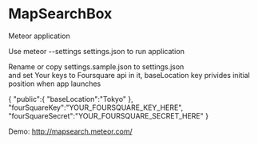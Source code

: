 # MapSearchBox
Meteor application

Use meteor --settings settings.json to run application

Rename or copy settings.sample.json to settings.json  
and set Your keys to Foursquare api in it, 
baseLocation key privides initial position when app launches

{
"public":{
    "baseLocation":"Tokyo"
 },
"fourSquareKey":"YOUR_FOURSQUARE_KEY_HERE",
"fourSquareSecret":"YOUR_FOURSQUARE_SECRET_HERE"
}

Demo: http://mapsearch.meteor.com/
